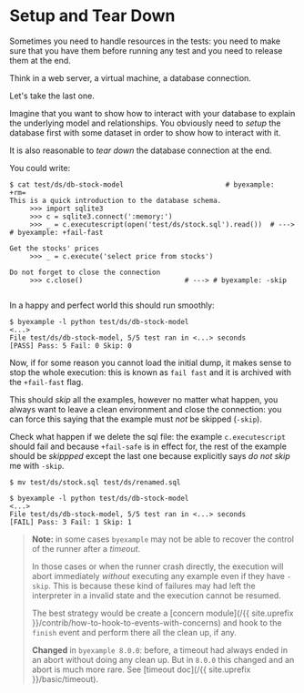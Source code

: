 <!--
Check that we have byexample installed first
$ hash byexample                                    # byexample: +fail-fast

$ alias byexample=byexample\ --pretty\ none

--
-->

# Setup and Tear Down

Sometimes you need to handle resources in the tests: you need to make
sure that you have them before running any test and you need to release
them at the end.

Think in a web server, a virtual machine, a database connection.

Let's take the last one.

Imagine that you want to show how to interact with your database to explain
the underlying model and relationships. You obviously need to *setup* the
database first with some dataset in order to show how to interact with it.

It is also reasonable to *tear down* the database connection at the end.

You could write:

```
$ cat test/ds/db-stock-model                         # byexample: +rm= 
This is a quick introduction to the database schema.
     >>> import sqlite3
     >>> c = sqlite3.connect(':memory:')
     >>> _ = c.executescript(open('test/ds/stock.sql').read())  # ---> # byexample: +fail-fast
 
Get the stocks' prices
     >>> _ = c.execute('select price from stocks')
 
Do not forget to close the connection
     >>> c.close()                         # ---> # byexample: -skip
 
```

In a happy and perfect world this should run smoothly:

```
$ byexample -l python test/ds/db-stock-model
<...>
File test/ds/db-stock-model, 5/5 test ran in <...> seconds
[PASS] Pass: 5 Fail: 0 Skip: 0
```

Now, if for some reason you cannot load the initial dump, it makes sense
to stop the whole execution: this is known as ``fail fast`` and it is
archived with the ``+fail-fast`` flag.

This should *skip* all the examples, however no matter what happen,
you always want to leave a clean environment and close the connection:
you can force this saying that the example must *not* be skipped (``-skip``).

Check what happen if we delete the sql file: the example ``c.executescript``
should fail and because ``+fail-safe`` is in effect for, the rest of the
example should be *skippped* except the last one because explicitly
says *do not skip* me with ``-skip``.

```
$ mv test/ds/stock.sql test/ds/renamed.sql

$ byexample -l python test/ds/db-stock-model
<...>
File test/ds/db-stock-model, 5/5 test ran in <...> seconds
[FAIL] Pass: 3 Fail: 1 Skip: 1
```

<!--
Revert the dump rename
$ mv test/ds/renamed.sql test/ds/stock.sql      # byexample: -skip +pass
-->

> **Note:** in some cases ``byexample`` may not be able to
> recover the control of the runner after a *timeout*.
>
> In those cases or when the runner crash directly, the execution
> will abort immediately *without* executing any example even if
> they have ``-skip``. This is because these kind of failures may had left the
> interpreter in a invalid state and the execution cannot be resumed.
>
> The best strategy would be create a [concern module](/{{ site.uprefix }}/contrib/how-to-hook-to-events-with-concerns)
> and hook to the ``finish`` event and perform there all the clean up, if any.
>
> **Changed** in ``byexample 8.0.0``: before, a timeout had always
> ended in an abort without doing any clean up. But in ``8.0.0`` this changed
> and an abort is much more rare. See [timeout doc](/{{ site.uprefix }}/basic/timeout).



